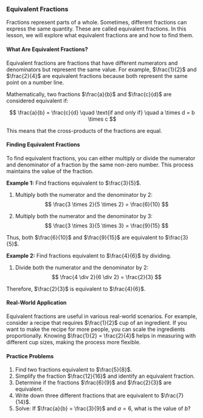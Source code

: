 ### Equivalent Fractions

Fractions represent parts of a whole. Sometimes, different fractions can express the same quantity. These are called equivalent fractions. In this lesson, we will explore what equivalent fractions are and how to find them.

#### What Are Equivalent Fractions?

Equivalent fractions are fractions that have different numerators and denominators but represent the same value. For example, $\frac{1}{2}$ and $\frac{2}{4}$ are equivalent fractions because both represent the same point on a number line.

Mathematically, two fractions $\frac{a}{b}$ and $\frac{c}{d}$ are considered equivalent if:

$$
\frac{a}{b} = \frac{c}{d} \quad \text{if and only if} \quad a \times d = b \times c
$$

This means that the cross-products of the fractions are equal.

#### Finding Equivalent Fractions

To find equivalent fractions, you can either multiply or divide the numerator and denominator of a fraction by the same non-zero number. This process maintains the value of the fraction.

**Example 1:**
Find fractions equivalent to $\frac{3}{5}$.

1. Multiply both the numerator and the denominator by 2:
   $$ \frac{3 \times 2}{5 \times 2} = \frac{6}{10} $$

2. Multiply both the numerator and the denominator by 3:
   $$ \frac{3 \times 3}{5 \times 3} = \frac{9}{15} $$

Thus, both $\frac{6}{10}$ and $\frac{9}{15}$ are equivalent to $\frac{3}{5}$.

**Example 2:**
Find fractions equivalent to $\frac{4}{6}$ by dividing.

1. Divide both the numerator and the denominator by 2:
   $$ \frac{4 \div 2}{6 \div 2} = \frac{2}{3} $$

Therefore, $\frac{2}{3}$ is equivalent to $\frac{4}{6}$.

#### Real-World Application

Equivalent fractions are useful in various real-world scenarios. For example, consider a recipe that requires $\frac{1}{2}$ cup of an ingredient. If you want to make the recipe for more people, you can scale the ingredients proportionally. Knowing $\frac{1}{2} = \frac{2}{4}$ helps in measuring with different cup sizes, making the process more flexible.

#### Practice Problems

1. Find two fractions equivalent to $\frac{5}{8}$.
2. Simplify the fraction $\frac{12}{16}$ and identify an equivalent fraction.
3. Determine if the fractions $\frac{6}{9}$ and $\frac{2}{3}$ are equivalent.
4. Write down three different fractions that are equivalent to $\frac{7}{14}$.
5. Solve: If $\frac{a}{b} = \frac{3}{9}$ and $a = 6$, what is the value of $b$?
